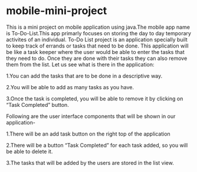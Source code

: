 # mobile-mini-project
This is a mini project on mobile application using java.The mobile app name is To-Do-List.This app primarly focuses on storing the day to day temporary activites of an individual.
To-Do List project is an application specially built to keep track of errands or tasks that need to be done. This application will be like a task keeper where the user would be able to enter the tasks that they need to do. Once they are done with their tasks they can also remove them from the list. Let us see what is there in the application:

 1.You can add the tasks that are to be done in a descriptive way.
 
2.You will be able to add as many tasks as you have.

3.Once the task is completed, you will be able to remove it by clicking on “Task Completed” button.

Following are the user interface components that will be shown in our application-

1.There will be an add task button on the right top of the application

2.There will be a button “Task Completed” for each task added, so you will be able to delete it.

3.The tasks that will be added by the users are stored in the list view.
